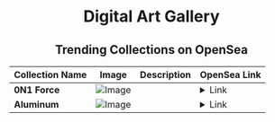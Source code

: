 <div align="center">

# Digital Art Gallery

## Trending Collections on OpenSea

| Collection Name                       | Image                                                                                     | Description                       | OpenSea Link                                                                                          |
|---------------------------------------|-------------------------------------------------------------------------------------------|-----------------------------------|--------------------------------------------------------------------------------------------------------|
| **0N1 Force** | ![Image](https://i.seadn.io/s/raw/files/2abf6bcce980d0f3d9b1ecfb0ee7fabf.jpg?w=500&auto=format?w=200&auto=format) |  | <details><summary>Link</summary>[0N1 Force](https://opensea.io/collection/0n1-force-335)</details> |
| **Aluminum** | ![Image](https://i.seadn.io/s/raw/files/a25dc9a21961fd2f4c4c69e682bf8419.jpg?w=500&auto=format?w=200&auto=format) |  | <details><summary>Link</summary>[Aluminum](https://opensea.io/collection/aluminum-10)</details> |

</div>
